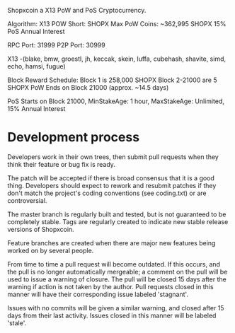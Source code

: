 Shopxcoin a X13 PoW and PoS Cryptocurrency.

Algorithm: X13 POW 
Short: SHOPX
Max PoW Coins: ~362,995 SHOPX
15% PoS Annual Interest

RPC Port: 31999
P2P Port: 30999

X13 -(blake, bmw, groestl, jh, keccak, skein, luffa, cubehash, shavite, simd, echo, hamsi, fugue)

Block Reward Schedule:
Block 1 is 258,000 SHOPX
Block 2-21000 are 5 SHOPX
PoW Ends on Block 21000 (approx. ~14.5 days)

PoS Starts on Block 21000, MinStakeAge: 1 hour, MaxStakeAge: Unlimited, 15% Annual Interest

Development process
===========================

Developers work in their own trees, then submit pull requests when
they think their feature or bug fix is ready.

The patch will be accepted if there is broad consensus that it is a
good thing.  Developers should expect to rework and resubmit patches
if they don't match the project's coding conventions (see coding.txt)
or are controversial.

The master branch is regularly built and tested, but is not guaranteed
to be completely stable. Tags are regularly created to indicate new
stable release versions of Shopxcoin.

Feature branches are created when there are major new features being
worked on by several people.

From time to time a pull request will become outdated. If this occurs, and
the pull is no longer automatically mergeable; a comment on the pull will
be used to issue a warning of closure. The pull will be closed 15 days
after the warning if action is not taken by the author. Pull requests closed
in this manner will have their corresponding issue labeled 'stagnant'.

Issues with no commits will be given a similar warning, and closed after
15 days from their last activity. Issues closed in this manner will be 
labeled 'stale'.
